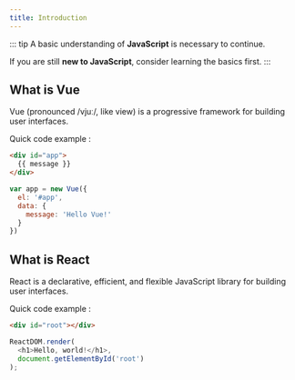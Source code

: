 ```yaml
---
title: Introduction
---
```


::: tip
A basic understanding of **JavaScript** is necessary to continue.

If you are still **new to JavaScript**, consider learning the basics first.
:::

## What is Vue

Vue (pronounced /vjuː/, like view) is a progressive framework for building user interfaces.

Quick code example :
```html
<div id="app">
  {{ message }}
</div>
```

```js
var app = new Vue({
  el: '#app',
  data: {
    message: 'Hello Vue!'
  }
})
```

## What is React

React is a declarative, efficient, and flexible JavaScript library for building user interfaces.

Quick code example :
```html
<div id="root"></div>
```

```js
ReactDOM.render(
  <h1>Hello, world!</h1>,
  document.getElementById('root')
);
```
